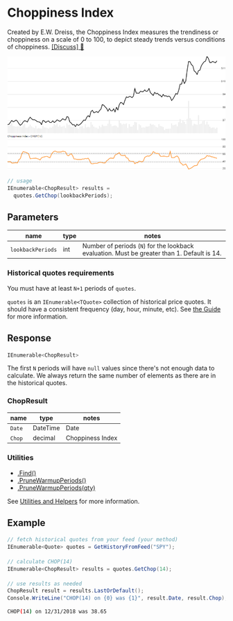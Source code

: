 # Choppiness Index

Created by E.W. Dreiss, the Choppiness Index measures the trendiness or choppiness on a scale of 0 to 100, to depict steady trends versus conditions of choppiness.  [[Discuss] :speech_balloon:](https://github.com/DaveSkender/Stock.Indicators/discussions/357 "Community discussion about this indicator")

![image](chart.png)

```csharp
// usage
IEnumerable<ChopResult> results =
  quotes.GetChop(lookbackPeriods);  
```

## Parameters

| name | type | notes
| -- |-- |--
| `lookbackPeriods` | int | Number of periods (`N`) for the lookback evaluation.  Must be greater than 1.  Default is 14.

### Historical quotes requirements

You must have at least `N+1` periods of `quotes`.

`quotes` is an `IEnumerable<TQuote>` collection of historical price quotes.  It should have a consistent frequency (day, hour, minute, etc).  See [the Guide](../../docs/GUIDE.md) for more information.

## Response

```csharp
IEnumerable<ChopResult>
```

The first `N` periods will have `null` values since there's not enough data to calculate.  We always return the same number of elements as there are in the historical quotes.

### ChopResult

| name | type | notes
| -- |-- |--
| `Date` | DateTime | Date
| `Chop` | decimal | Choppiness Index

### Utilities

- [.Find()](../../docs/UTILITIES.md#find-indicator-result-by-date)
- [.PruneWarmupPeriods()](../../docs/UTILITIES.md#prune-warmup-periods)
- [.PruneWarmupPeriods(qty)](../../docs/UTILITIES.md#prune-warmup-periods)

See [Utilities and Helpers](../../docs/UTILITIES.md#content) for more information.

## Example

```csharp
// fetch historical quotes from your feed (your method)
IEnumerable<Quote> quotes = GetHistoryFromFeed("SPY");

// calculate CHOP(14)
IEnumerable<ChopResult> results = quotes.GetChop(14);

// use results as needed
ChopResult result = results.LastOrDefault();
Console.WriteLine("CHOP(14) on {0} was {1}", result.Date, result.Chop);
```

```bash
CHOP(14) on 12/31/2018 was 38.65 
```
